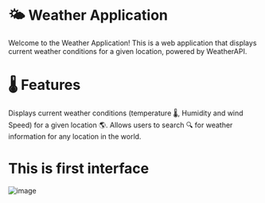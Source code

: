 # 🌤️ Weather Application

Welcome to the Weather Application! This is a  web application that displays current weather conditions for a given location, powered by WeatherAPI.

# 🌡️ Features

Displays current weather conditions (temperature 🌡️, Humidity and wind Speed) for a given location 🌎.
Allows users to search 🔍 for weather information for any location in the world.

# This is first interface
![image](https://github.com/VinodiNikeshaniKasthuri/weather-app01/assets/140379202/95051467-8889-4e49-9e50-7020b49d3bd8)
